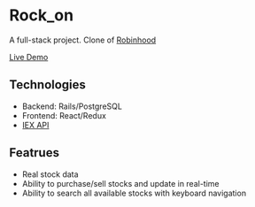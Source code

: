 # Rock_on
A full-stack project. Clone of [Robinhood](https://robinhood.com/)

[Live Demo](https://rock-on-5566.herokuapp.com/)

## Technologies
* Backend: Rails/PostgreSQL
* Frontend: React/Redux
* [IEX API](https://iextrading.com/)
  

## Featrues
* Real stock data
* Ability to purchase/sell stocks and update in real-time
* Ability to search all available stocks with keyboard navigation

